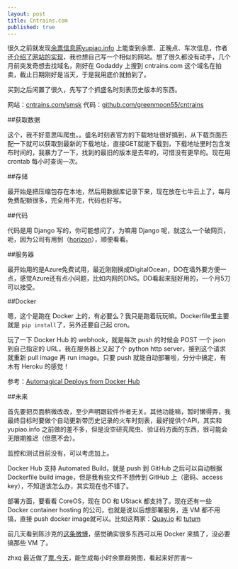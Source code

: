 ```yaml
---
layout: post
title: Cntrains.com
published: true
---
```


很久之前就发现[余票信息网yupiao.info](http://yupiao.info) 上能查到余票、正晚点、车次信息，作者还[介绍了网站的实现](http://scatwang.com/index.php/2013/07/%E4%BD%99%E7%A5%A8%E5%92%8C%E9%93%81%E8%B7%AF%E5%9C%B0%E5%9B%BE%E7%9A%84%E9%82%A3%E7%82%B9%E4%BA%8B%E5%84%BF/)，我也想自己写一个相似的网站。想了很久都没有动手，几个月前突发奇想去找域名，刚好在 Godaddy 上搜到 cntrains.com 这个域名在拍卖，截止日期刚好是当天，于是我用底价就拍到了。

买到之后闲置了很久，先写了个抓盛名时刻表历史版本的东西。

网站：[cntrains.com/smsk](http://cntrains.com/smsk)
代码：[github.com/greenmoon55/cntrains](http://github.com/greenmoon55/cntrains)

##获取数据

这个，我不好意思叫爬虫。。盛名时刻表官方的下载地址很好搞到，从下载页面匹配一下就可以获取到最新的下载地址，直接GET就能下载到，下载地址里时包含发布时间的，我暴力了一下，找到的最旧的版本是去年的，可惜没有更早的。现在用 crontab 每小时查询一次。

##存储

最开始是把压缩包存在本地，然后用数据库记录下来，现在放在七牛云上了，每月免费配额很多，完全用不完，代码也好写。

##代码

代码是用 Django 写的，你可能想问了，为嘛用 Django 呢，就这么一个破网页，呃，因为公司有用到（[horizon](https://github.com/openstack/horizon/)），顺便看看。

##服务器

最开始用的是Azure免费试用，最近刚刚换成DigitalOcean，DO在墙外要方便一点，感觉Azure还有点小问题，比如内网的DNS。DO看起来挺好用的，一个月5刀可以接受。

##Docker

嗯，这个是跑在 Docker 上的，有必要么？我只是跑着玩玩嘛。Dockerfile里主要就是 ``pip install``了，另外还要自己起 cron。

玩了一下 Docker Hub 的 webhook，就是每次 push 的时候会 POST 一个 json 到自己指定的 URL，我在服务器上又起了个 python http server，接到这个请求就重新 pull image 再 run image。只要 push 就能自动部署啦，分分中搞定，有木有 Heroku 的感觉！

参考：[Automagical Deploys from Docker Hub](http://nathanleclaire.com/blog/2014/08/17/automagical-deploys-from-docker-hub/)

##未来

首先要把页面稍微改改，至少声明跟软件作者无关。其他功能嘛，暂时懒得弄，我最终目标时要做个自动更新带历史记录的火车时刻表，最好提供个API，其实和 yupiao.info 之前做的差不多，但是没空研究爬虫、验证码方面的东西，很可能会无限期推迟（但愿不会）。

监控和测试目前没有，可以考虑加上。

Docker Hub 支持 Automated Build，就是 push 到 GitHub 之后可以自动根据 Dockerfile build image，但是我有些文件不想传到 GitHub 上（密码、access key），不知道该怎么办，其实现在也不错了。

部署方面，要看看 CoreOS，现在 DO 和 UStack 都支持了。现在还有一些 Docker container hosting 的公司，也就是说以后想部署服务，连 VM 都不用搞，直接 push docker image就可以。比如这两家：[Quay.io](http://quay.io) 和 [tutum](https://www.tutum.co)

前几天看到陈沙克的[这条微博](http://weibo.com/1748606363/Bn9xq1zKh)，感觉确实很多东西可以用 Docker 来搞了，没必要搞那些 VM 了。

zhxq 最近做了[票.今天](http://piao.today)，能生成每小时余票趋势图，看起来好厉害～
